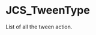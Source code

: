 <div id="content-header">
  <h1>JCS_TweenType</h1>
</div>

<p>
  List of all the tween action.
</p>
